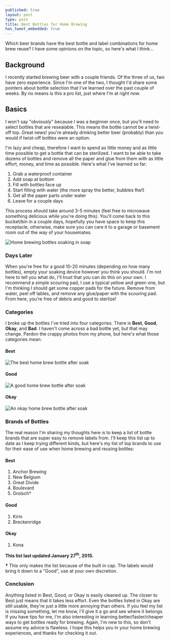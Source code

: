 ```yaml
---
published: true
layout: post
type: post
title: Best Bottles for Home Brewing
has_tweet_embedded: true
---
```


Which beer brands have the best bottle and label combinations for home brew reuse? I have some opinions on the topic, so here's what I think&#8230; 

## Background

I recently started brewing beer with a couple friends. Of the three of us, two have zero experience. Since I'm one of the two, I thought I'd share some pointers about bottle selection that I've learned over the past couple of weeks. By no means is this a pro list, just where I'm at right now.

## Basics

I won't say &quot;obviously&quot; because I was a beginner once, but you'll need to select bottles that are resealable. This means the bottle cannot be a twist-off top. Great news! you're already drinking better beer (probably) than you would if twist-off bottles were an option.

I'm lazy and cheap, therefore I want to spend as little money and as little time possible to get a bottle that can be sterilized. I want to be able to take dozens of bottles and remove all the paper and glue from them with as little effort, money, and time as possible. Here's what I've learned so far:

1. Grab a waterproof container
1. Add soap at bottom
1. Fill with bottles face up
1. Start filling with water (the more spray the better, bubbles ftw!)
1. Get all the paper parts under water
1. Leave for a couple days

This process should take around 3-5 minutes (feel free to microwave something delicious while you're doing this). You'll come back to this bucket/bin in a couple days, hopefully you have space to keep this receptacle, otherwise, make sure you can care it to a garage or basement room out of the way of your housemates.

<img alt="Home brewing bottles soaking in soap" class="img-responsive" src="/img/posts/2015-01/home-brew-bottle-soak.png" />

### Days Later

When you're free for a good 10-20 minutes (depending on how many bottles), empty your soaking device however you think you should. I'm not here to tell you what do, I'll trust that you can do this on your own. I recommend a simple scouring pad, I use a typical yellow and green one, but I'm thinking I should get some copper pads for the future. Remove from water, peel off lables, and remove any glue/paper with the scouring pad. From here, you're free of debris and good to sterlize!



### Categories

I broke up the bottles I've tried into four categories. There is **Best**, **Good**, **Okay**, and **Bad**. I haven't come across a bad bottle yet, but that may change. Pardon the crappy photos from my phone, but here's what those categories mean:

<div class="row">
		<div class="col-lg-4 col-md-4 col-sm-4">
			<h4>Best</h4>
			<img alt="The best home brew bottle after soak" class="img-responsive" src="/img/posts/2015-01/home-brew-bottle-best.png" />
		</div>
		<div class="col-lg-4 col-md-4 col-sm-4">
			<h4>Good</h4>
			<img alt="A good home brew bottle after soak" class="img-responsive" src="/img/posts/2015-01/home-brew-bottle-good.png" />
		</div>
		<div class="col-lg-4 col-md-4 col-sm-4">
			<h4>Okay</h4>
			<img alt="An okay home brew bottle after soak" class="img-responsive" src="/img/posts/2015-01/home-brew-bottle-okay.png" />
		</div>
</div>

### Brands of Bottles

The real reason I'm sharing my thoughts here is to keep a list of bottle brands that are super easy to remove labels from. I'll keep this list up to date as I keep trying different kinds, but here's my list of top brands to use for their ease of use when home brewing and reusing bottles:

#### Best

1. Anchor Brewing
1. New Belgium
1. Great Divide
1. Boulevard
1. Grolsch&dagger;

#### Good

1. Kirin
1. Breckenridge

#### Okay

1. Kona

**This list last updated January 27<sup>th</sup>, 2015.**

<strong>&dagger;</strong>&nbsp;This only makes the list because of the built in cap. The labels would bring it down to a &quot;Good&quot;, use at your own discretion.

### Conclusion

Anything listed in Best, Good, or Okay is easily cleaned up. The closer to Best just means that it takes less effort. Even the bottles listed in Okay are still usable, they're just a little more annoying than others. If you feel my list is missing something, let me know, I'll give it a go and see where it belongs. If you have tips for me, I'm also interesting in learning better/faster/cheaper ways to get bottles ready for brewing. Again, I'm new to this, so don't assume my advice is flawless. I hope this helps you in your home brewing experiences, and thanks for checking it out.


